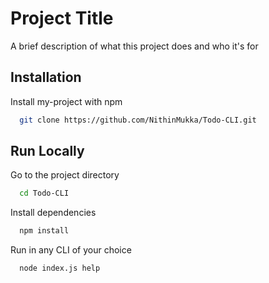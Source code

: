 
# Project Title

A brief description of what this project does and who it's for


## Installation

Install my-project with npm

```bash
  git clone https://github.com/NithinMukka/Todo-CLI.git
```

    
## Run Locally

Go to the project directory

```bash
  cd Todo-CLI
```

Install dependencies

```bash
  npm install
```
Run in any CLI of your choice

```bash
  node index.js help
```

